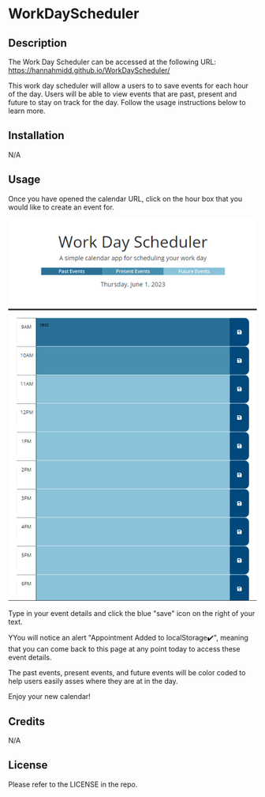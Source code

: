 # WorkDayScheduler

## Description

The Work Day Scheduler can be accessed at the following URL: https://hannahmidd.github.io/WorkDayScheduler/

This work day scheduler will allow a users to to save events for each hour of the day. Users will be able to view events that are past, present and future to stay on track for the day. Follow the usage instructions below to learn more.  



## Installation

N/A

## Usage

Once you have opened the calendar URL, click on the hour box that you would like to create an event for. 

![Alt Text](./assets/calendarscreenshot.png)

Type in your event details and click the blue "save" icon on the right of your text. 

YYou will notice an alert "Appointment Added to localStorage✔️", meaning that you can come back to this page at any point today to access these event details. 

The past events, present events, and future events will be color coded to help users easily asses where they are at in the day. 

Enjoy your new calendar!

## Credits

N/A

## License

Please refer to the LICENSE in the repo.